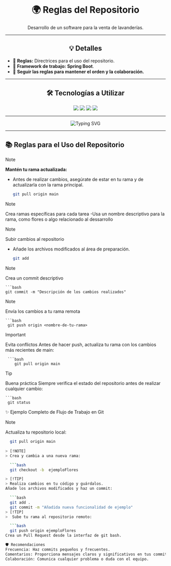 <div align="center">
  <h1>🌍 Reglas del Repositorio</h1>
</div>

<div align="center">
  <p>Desarrollo de un software para la venta de lavanderías.</p>
</div>

---

<div align="center">
  <h2>💡 Detalles</h2>
</div>

- 🎯 **Reglas:** Directrices para el uso del repositorio.
- 🌱 **Framework de trabajo:** **Spring Boot**.
- 💬 **Seguir las reglas para mantener el orden y la colaboración.**

---

<div align="center">
  <h2>🛠️ Tecnologías a Utilizar</h2>
</div>

<div align="center">
  <img src="https://img.shields.io/badge/Java-ED8B00?style=for-the-badge&logo=java&logoColor=white">
  <img src="https://img.shields.io/badge/HTML5-E34F26?style=for-the-badge&logo=html5&logoColor=white">
  <img src="https://img.shields.io/badge/CSS3-1572B6?style=for-the-badge&logo=css3&logoColor=white">
  <img src="https://img.shields.io/badge/JavaScript-F7DF1E?style=for-the-badge&logo=javascript&logoColor=black">
</div>

---

<div align="center">
  <img src="https://readme-typing-svg.herokuapp.com?font=Fira+Code&size=22&pause=1000&color=36BCF7&width=435&lines=🌟+Transformando+ideas+en+código+🌟;💻+Desarrollo+tecnológico+con+propósito+💻;🚀+Reglas+y+creatividad+🚀;" alt="Typing SVG">
</div>

---

## 📚 Reglas para el Uso del Repositorio

> [!NOTE]
>  **Mantén tu rama actualizada:**
   - Antes de realizar cambios, asegúrate de estar en tu rama y de actualizarla con la rama principal.
     ```bash
     git pull origin main
> [!NOTE]
>  Crea ramas específicas para cada tarea
   -Usa un nombre descriptivo para la rama, como flores o algo relacionado al dessarrollo

> [!NOTE]
> Subir cambios al repositorio
  - Añade los archivos modificados al área de preparación.
    ```bash
    git add
    
> [!NOTE]
> Crea un commit descriptivo

    ```bash
    git commit -m "Descripción de los cambios realizados" 

> [!NOTE]
> Envía los cambios a tu rama remota
> 
    ```bash
     git push origin <nombre-de-tu-rama>

> [!IMPORTANT]
> Evita conflictos 
  Antes de hacer push, actualiza tu rama con los cambios más recientes de main:

     ```bash
        git pull origin main
        
> [!TIP]
> Buena práctica 
 Siempre verifica el estado del repositorio antes de realizar cualquier cambio:

    ```bash
     git status


✨ Ejemplo Completo de Flujo de Trabajo en Git

> [!NOTE]
>  Actualiza tu repositorio local:

  ```bash
    git pull origin main
    
> [!NOTE]
> Crea y cambia a una nueva rama:

    ```bash
    git checkout -b  ejemploFlores

> [!TIP]
> Realiza cambios en tu código y guárdalos. 
  Añade los archivos modificados y haz un commit:

    ```bash
    git add .
    git commit -m "Añadida nueva funcionalidad de ejemplo"
> [!TIP]
>  Sube tu rama al repositorio remoto:

    ```bash
    git push origin ejemploFlores
Crea un Pull Request desde la interfaz de git bash.

🛡️ Recomendaciones
Frecuencia: Haz commits pequeños y frecuentes.
Comentarios: Proporciona mensajes claros y significativos en tus commits.
Colaboración: Comunica cualquier problema o duda con el equipo.

   
